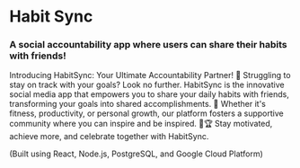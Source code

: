 # Habit Sync
### A social accountability app where users can share their habits with friends!

Introducing HabitSync: Your Ultimate Accountability Partner! 🚀 Struggling to stay on track with your goals? Look no further. HabitSync is the innovative social media app that empowers you to share your daily habits with friends, transforming your goals into shared accomplishments. 🌟 Whether it's fitness, productivity, or personal growth, our platform fosters a supportive community where you can inspire and be inspired. 🤝🏆 Stay motivated, achieve more, and celebrate together with HabitSync. 

(Built using React, Node.js, PostgreSQL, and Google Cloud Platform)
